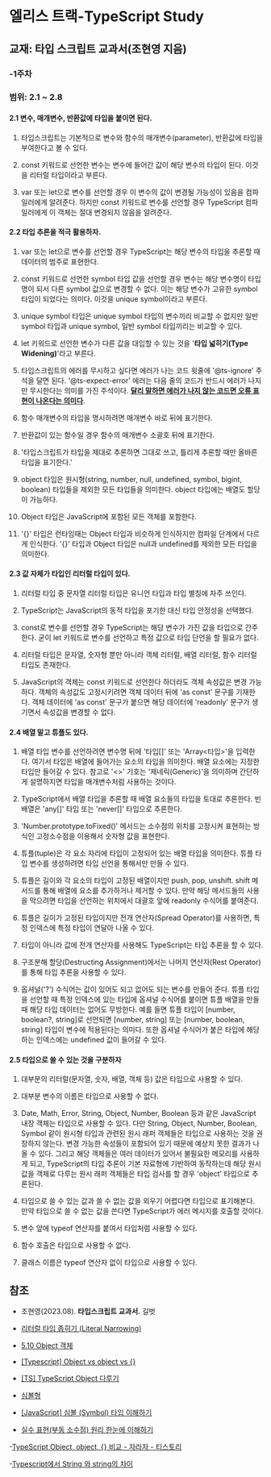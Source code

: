# 엘리스 트랙-TypeScript Study

## 교재: 타입 스크립트 교과서(조현영 지음)
### -1주차

### 범위: 2.1 ~ 2.8

#### 2.1 변수, 매개변수, 반환값에 타입을 붙이면 된다.

1. 타입스크립트는 기본적으로 변수와 함수의 매개변수(parameter), 반환값에 타입을 부여한다고 볼 수 있다. 

2. const 키워드로 선언한 변수는 변수에 들어간 값이 해당 변수의 타입이 된다. 이것을 리터럴 타입이라고 부른다.

3. var 또는 let으로 변수를 선언할 경우 이 변수의 값이 변경될 가능성이 있음을 컴파일러에게 알려준다. 하지만 const 키워드로 변수를 선언할 경우  TypeScript 컴파일러에게 이 객체는 절대 변경되지 않음을 알려준다.

#### 2.2 타입 추론을 적극 활용하자.

1. var 또는 let으로 변수를 선언할 경우 TypeScript는 해당 변수의 타입을 추론할 때 데이터의 범주로 표현한다.

2. const 키워드로 선언한 symbol 타입 값을 선언할 경우 변수는 해당 변수명이 타입명이 되서 다른 symbol 값으로 변경할 수 없다. 이는 해당 변수가 고유한 symbol 타입이 되었다는 의미다. 이것을 unique symbol이라고 부른다.

3. unique symbol 타입은 unique symbol 타입의 변수끼리 비교할 수 없지만 일반 symbol 타입과 unique symbol, 일반 symbol 타입끼리는 비교할 수 있다.

4. let 키워드로 선언한 변수가 다른 값을 대입할 수 있는 것을 '**타입 넓히기(Type Widening)**'라고 부른다.

5. 타입스크립트의 에러를 무시하고 싶다면 에러가 나는 코드 윗줄에 '@ts-ignore' 주석을 달면 된다. '@ts-expect-error' 에러는 다음 줄의 코드가 반드시 에러가 나지만 무시한다는 의미를 가진 주석이다. <U>**달리 말하면 에러가 나지 않는 코드면 오류 표현이 나온다는 의미다**</U>.

6. 함수 매개변수의 타입을 명시하려면 매개변수 바로 뒤에 표기한다.

7. 반환값이 있는 함수일 경우 함수의 매개변수 소괄호 뒤에 표기한다.

8. '타입스크립트가 타입을 제대로 추론하면 그대로 쓰고, 틀리게 추론할 때만 올바른 타입을 표기한다.'

9. object 타입은 원시형(string, number, null, undefined, symbol, bigint, boolean) 타입들을 제외한 모든 타입들을 의미한다. object 타입에는 배열도 할당이 가능하다.

10. Object 타입은 JavaScript에 포함된 모든 객체를 포함한다.

11. '{}' 타입은 런타임때는 Object 타입과 비슷하게 인식하지만 컴파일 단계에서 다르게 인식한다. '{}' 타입과 Object 타입은 null과 undefined를 제외한 모든 타입을 의미한다.

#### 2.3 값 자체가 타입인 리터럴 타입이 있다.

1. 리터럴 타입 중 문자열 리터럴 타입은 유니언 타입과 타입 별칭에 자주 쓰인다.

2. TypeScript는 JavaScript의 동적 타입을 포기한 대신 타입 안정성을 선택했다.

3. const로 변수를 선언할 경우 TypeScript는 해당 변수가 가진 값을 타입으로 간주한다. 굳이 let 키워드로 변수를 선언하고 특정 값으로 타입 단언을 할 필요가 없다.

4. 리터럴 타입은 문자열, 숫자형 뿐만 아니라 객체 리터럴, 배열 리터럴, 함수 리터럴 타입도 존재한다.

5. JavaScript의 객체는 const 키워드로 선언한다 하더라도 객체 속성값은 변경 가능하다. 객체의 속성값도 고정시키려면 객체 데이터 뒤에 'as const' 문구를 기재한다. 객체 데이터에 'as const' 문구가 붙으면 해당 데이터에 'readonly' 문구가 생기면서 속성값을 변경할 수 없다.

#### 2.4 배열 말고 튜플도 있다.

1. 배열 타입 변수를 선언하려면 변수명 뒤에 '타입[]' 또는 'Array<타입>'을 입력한다. 여기서 타입은 배열에 들어가는 요소의 타입을 의미한다. 배열 요소에는 지정한 타입만 들어갈 수 있다. 참고로 '<>' 기호는 '제네릭(Generic)'을 의미하며 간단하게 설명하지면 타입을 매개변수처럼 사용하는 것이다.

2. TypeScript에서 배열 타입을 추론할 때 배열 요소들의 타입을 토대로 추론한다. 빈 배열은 'any[]' 타입 또는 'never[]' 타입으로 추론한다.

3. 'Number.prototype.toFixed()' 메서드는 소수점의 위치를 고정시켜 표현하는 방식인 고정소수점을 이용해서 숫자형 값을 표현한다.

4. 튜플(tuple)은 각 요소 자리에 타입이 고정되어 있는 배열 타입을 의미한다. 튜플 타입 변수를 생성하려면 타입 선언을 통해서만 만들 수 있다.

5. 튜플은 길이와 각 요소의 타입이 고정된 배열이지만 push, pop, unshift. shift 메서드를 통해 배열에 요소를 추가하거나 제거할 수 있다. 만약 해당 메서드들의 사용을 막으려면 타입을 선언하는 위치에서 대괄호 앞에 readonly 수식어를 붙여준다.

6. 튜플은 길이가 고정된 타입이지만 전개 연산자(Spread Operator)를 사용하면, 특정 인덱스에 특정 타입이 연달아 나올 수 있다.

7. 타입이 아니라 값에 전개 연산자를 사용해도 TypeScript는 타입 추론을 할 수 있다.

8. 구조분해 할당(Destructing Assignment)에서는 나머지 연산자(Rest Operator)를 통해 타입 추론을 사용할 수 있다.

9. 옵셔널('?') 수식어는 값이 있어도 되고 없어도 되는 변수를 만들어 준다. 튜플 타입을 선언할 때 특정 인덱스에 있는 타입에 옵셔널 수식어를 붙이면 튜플 배열을 만들 때 해당 타입 데이터는 없어도 무방한다. 예를 들면 튜플 타입이 [number, boolean?, string]로 선언되면 [number, string] 또는 [number, boolean, string] 타입이 변수에 적용된다는 의미다. 또한 옵셔널 수식어가 붙은 타입에 해당하는 인덱스에는 undefined 값이 들어갈 수 있다.

#### 2.5 타입으로 쓸 수 있는 것을 구분하자

1. 대부분의 리터럴(문자열, 숫자, 배열, 객체 등) 값은 타입으로 사용할 수 있다.

2. 대부분 변수의 이름은 타입으로 사용할 수 없다.

3. Date, Math, Error, String, Object, Number, Boolean 등과 같은 JavaScript 내장 객체는 타입으로 사용할 수 있다. 다만 String, Object, Number, Boolean, Symbol 같이 원시형 타입과 관련된 원시 래퍼 객체들은 타입으로 사용하는 것을 권장하지 않는다. 변경 가능한 속성들이 포함되어 있기 때문에 예상치 못한 결과가 나올 수 있다. 그리고 해당 객체들은 여러 데이터가 있어서 불필요한 메모리를 사용하게 되고, TypeScript의 타입 추론이 기본 자료형에 기반하여 동작하는데 해당 원시 값을 객체로 다루는 원시 래퍼 객체들은 타입 검사를 할 경우 'object' 타입으로 추론된다.

4. 타입으로 쓸 수 있는 값과 쓸 수 없는 값을 외우기 어렵다면 타입으로 표기해본다. 만약 타입으로 쓸 수 없는 값을 쓴다면 TypeScript가 에러 메시지를 호출할 것이다.

5. 변수 앞에 typeof 연산자를 붙여서 타입처럼 사용할 수 있다.

6. 함수 호출은 타입으로 사용할 수 없다.

7. 클래스 이름은 typeof 연산자 없이 타입으로 사용할 수 있다.
## 참조

- 조현영(2023.08). **타입스크립트 교과서.** 길벗

- [리터럴 타입 좁히기 (Literal Narrowing)](https://typescript-kr.github.io/pages/literal-types.html)

- [5.10 Object 객체](https://poiemaweb.com/js-object)

- [[Typescript] Object vs object vs {}](https://velog.io/@njh7799/typescript-Object-vs-object-vs-)

- [[TS] TypeScript Object 다루기](https://muhly.tistory.com/139)

- [심볼형](https://ko.javascript.info/symbol)

- [[JavaScript] 심볼 (Symbol) 타입 이해하기](https://it-eldorado.tistory.com/149)

- [실수 표현(부동 소수점) 원리 한눈에 이해하기](https://inpa.tistory.com/entry/JAVA-%E2%98%95-%EC%8B%A4%EC%88%98-%ED%91%9C%ED%98%84%EB%B6%80%EB%8F%99-%EC%86%8C%EC%88%98%EC%A0%90-%EC%9B%90%EB%A6%AC-%ED%95%9C%EB%88%88%EC%97%90-%EC%9D%B4%ED%95%B4%ED%95%98%EA%B8%B0#%EA%B3%A0%EC%A0%95_%EC%86%8C%EC%88%98%EC%A0%90_%EB%B0%A9%EC%8B%9D)

-[TypeScript Object, object, {} 비교 - 자라자 - 티스토리](https://zaraza.tistory.com/74)

-[Typescript에서 String 와 string의 차이](https://heewon26.tistory.com/375)